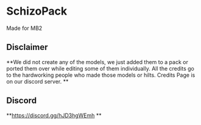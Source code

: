 # SchizoPack
Made for MB2
## Disclaimer 
**We did not create any of the models, we just added them to a pack or ported them over while editing some of them individually.
All the credits go to the hardworking people who made those models or hilts. Credits Page is on our discord server. **
## Discord
**https://discord.gg/hJD3hgWEmh **

